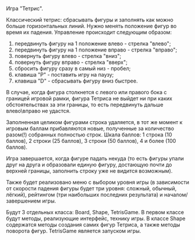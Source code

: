 Игра "Тетрис".

Классический тетрис: сбрасывать фигуры и заполнять как можно больше горизонтальных линий.
Нужно менять положение фигур во время их падения. Управление происходит следующим образом:

1. передвинуть фигуру на 1 положение влево - стрелка "влево"; 
2. передвинуть фигуру на 1 положение вправо - стрелка "вправо"; 
3. повернуть фигуру влево - стрелка "вниз"; 
4. повернуть фигуру вправо - стрелка "вверх"; 
5. сбросить фигуру сразу в самый низ - пробел; 
6. клавиша "P" - поставить игру на паузу; 
7. клавиша "D" - сбрасывать фигуру вниз быстрее.

В случае, когда фигура столкнется с левого или правого бока с границей игровой рамки, фигура Тетриса не выйдет ни при каких обстоятельствах за эти границы, то есть передвинуть дальше влево\вправо не удастся. 

Заполненная целиком фигурами строка удаляется, в тот же момент к игровым баллам прибавляются новые, полученные за количество разом(!) собранных полностью строк. Шкала баллов: 1 строка (10 баллов), 2 строки (25 баллов), 3 строки (50 баллов), 4 и более (100 баллов).

Игра завершается, когда фигуре падать некуда (то есть фигуры упали друг на друга и образовали единую фигуру, достающую почти до верхней границы, заполнить строку уже не видится возможным).

Также будет реализовано меню с выбором уровня игры (в зависимости от скорости падения фигуры будет три уровня: сложный, обычный, лёгкий), рейтингом (три наибольших последних результата) и началом/завершением игры.

Будут 3 отдельных класса: Board, Shape, TetrisGame. В первом классе будут методы, реализующие интерфейс, технику игры. В классе Shape содержатся методы создания самих фигур Тетриса, а также методы поворота фигур. TetrisGame является запуском игры.